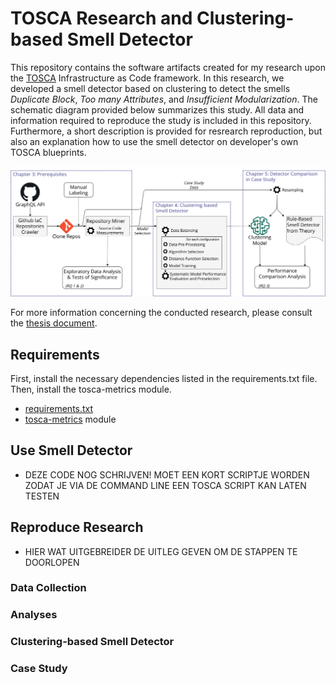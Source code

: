 # TOSCA Research and Clustering-based Smell Detector

This repository contains the software artifacts created for my research upon the [TOSCA](https://www.oasis-open.org/committees/tc_home.php?wg_abbrev=tosca) Infrastructure as Code framework. In this research, we developed a smell detector based on clustering to detect the smells *Duplicate Block*, *Too many Attributes*, and *Insufficient Modularization*. The schematic diagram provided below summarizes this study. All data and information required to reproduce the study is included in this repository. Furthermore, a short description is provided for resrearch reproduction, but also an explanation how to use the smell detector on developer's own TOSCA blueprints.

![Research Design](./research/design.png)

For more information concerning the conducted research, please consult the [thesis document](./research/thesis.pdf). 


## Requirements
First, install the necessary dependencies listed in the requirements.txt file. Then, install the tosca-metrics module.
* [requirements.txt](requirements.txt)
* [tosca-metrics](https://github.com/stefanodallapalma/tosca-metrics) module


## Use Smell Detector

* DEZE CODE NOG SCHRIJVEN! MOET EEN KORT SCRIPTJE WORDEN ZODAT JE VIA DE COMMAND LINE EEN TOSCA SCRIPT KAN LATEN TESTEN

## Reproduce Research

* HIER WAT UITGEBREIDER DE UITLEG GEVEN OM DE STAPPEN TE DOORLOPEN

### Data Collection

### Analyses

### Clustering-based Smell Detector

### Case Study